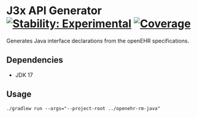 # J3x API Generator &nbsp; [![Stability: Experimental](https://masterminds.github.io/stability/experimental.svg)](https://masterminds.github.io/stability/experimental.html) [![Coverage](https://sonarcloud.io/api/project_badges/measure?project=experimental-software_java-api-generator&metric=coverage)](https://sonarcloud.io/summary/new_code?id=experimental-software_java-api-generator)

Generates Java interface declarations from the openEHR specifications.

## Dependencies

- JDK 17

## Usage

```
./gradlew run --args="--project-root ../openehr-rm-java"
```
